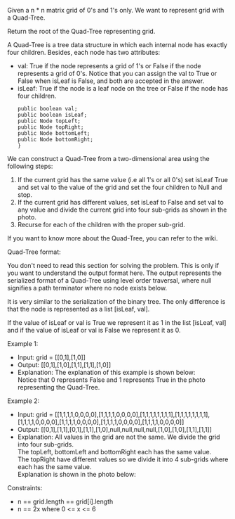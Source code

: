 Given a n * n matrix grid of 0's and 1's only. We want to represent grid with a Quad-Tree.

Return the root of the Quad-Tree representing grid.

A Quad-Tree is a tree data structure in which each internal node has exactly four children. Besides, each node has two attributes:

- val: True if the node represents a grid of 1's or False if the node represents a grid of 0's. Notice that you can assign the val to True or False when isLeaf is False, and both are accepted in the answer.
- isLeaf: True if the node is a leaf node on the tree or False if the node has four children.
  ```class Node {
  public boolean val;
  public boolean isLeaf;
  public Node topLeft;
  public Node topRight;
  public Node bottomLeft;
  public Node bottomRight;
  }
  ```
We can construct a Quad-Tree from a two-dimensional area using the following steps:

1. If the current grid has the same value (i.e all 1's or all 0's) set isLeaf True and set val to the value of the grid and set the four children to Null and stop.
2. If the current grid has different values, set isLeaf to False and set val to any value and divide the current grid into four sub-grids as shown in the photo.
3. Recurse for each of the children with the proper sub-grid.


If you want to know more about the Quad-Tree, you can refer to the wiki.

Quad-Tree format:

You don't need to read this section for solving the problem. This is only if you want to understand the output format here. The output represents the serialized format of a Quad-Tree using level order traversal, where null signifies a path terminator where no node exists below.

It is very similar to the serialization of the binary tree. The only difference is that the node is represented as a list [isLeaf, val].

If the value of isLeaf or val is True we represent it as 1 in the list [isLeaf, val] and if the value of isLeaf or val is False we represent it as 0.

Example 1:


- Input: grid = [[0,1],[1,0]]
- Output: [[0,1],[1,0],[1,1],[1,1],[1,0]]
- Explanation: The explanation of this example is shown below:<br>
Notice that 0 represents False and 1 represents True in the photo representing the Quad-Tree.

Example 2:


- Input: grid = [[1,1,1,1,0,0,0,0],[1,1,1,1,0,0,0,0],[1,1,1,1,1,1,1,1],[1,1,1,1,1,1,1,1],[1,1,1,1,0,0,0,0],[1,1,1,1,0,0,0,0],[1,1,1,1,0,0,0,0],[1,1,1,1,0,0,0,0]]
- Output: [[0,1],[1,1],[0,1],[1,1],[1,0],null,null,null,null,[1,0],[1,0],[1,1],[1,1]]
- Explanation: All values in the grid are not the same. We divide the grid into four sub-grids.<br>
The topLeft, bottomLeft and bottomRight each has the same value.<br>
The topRight have different values so we divide it into 4 sub-grids where each has the same value.<br>
Explanation is shown in the photo below:


Constraints:
- n == grid.length == grid[i].length
- n == 2x where 0 <= x <= 6